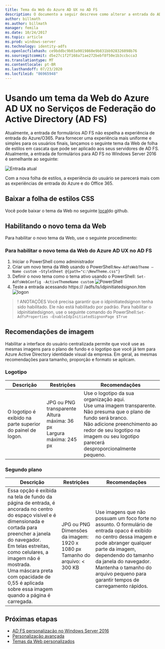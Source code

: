 ```yaml
---
title: Tema da Web do Azure AD UX no AD FS
description: O documento a seguir descreve como alterar a entrada do AD FS Forms para que ele se assemelhe à experiência do usuário do Azure AD.
author: billmath
ms.author: billmath
manager: femila
ms.date: 10/24/2017
ms.topic: article
ms.prod: windows-server
ms.technology: identity-adfs
ms.openlocfilehash: ce9bddbc9b03a9019860e9b831bb928326098b76
ms.sourcegitcommit: d5e27c1f2f168a71ae272bebf8f50e1b3ccbcca3
ms.translationtype: MT
ms.contentlocale: pt-BR
ms.lasthandoff: 07/23/2020
ms.locfileid: "86965948"
---
```

# <a name="using-an-azure-ad-ux-web-theme-in-active-directory-federation-services"></a>Usando um tema da Web do Azure AD UX no Serviços de Federação do Active Directory (AD FS)
Atualmente, a entrada de formulários AD FS não espelha a experiência de entrada do Azure/O365.  Para fornecer uma experiência mais uniforme e simples para os usuários finais, lançamos o seguinte tema da Web de folha de estilos em cascata que pode ser aplicado aos seus servidores de AD FS.  Atualmente, a entrada de formulários para AD FS no Windows Server 2016 é semelhante ao seguinte:

![Entrada atual](media/Azure-UX-Web-Theme-in-AD-FS/one.png)


Com a nova folha de estilos, a experiência do usuário se parecerá mais com as experiências de entrada do Azure e do Office 365.

## <a name="download-the-css-style-sheet"></a>Baixar a folha de estilos CSS
Você pode baixar o tema da Web no seguinte [local](https://github.com/Microsoft/adfsWebCustomization/tree/master/centeredUi)do github.


## <a name="enabling-the-new-web-theme"></a>Habilitando o novo tema da Web
Para habilitar o novo tema da Web, use o seguinte procedimento:

### <a name="to-enable-the-new-azure-ad-ux-web-theme-in-ad-fs"></a>Para habilitar o novo tema da Web do Azure AD UX no AD FS
1. Iniciar o PowerShell como administrador
2. Criar um novo tema da Web usando o PowerShell:`New-AdfsWebTheme –Name custom –StyleSheet @{path="c:\NewTheme.css"}`
3. Definir o novo tema como o tema ativo usando o PowerShell: `Set-AdfsWebConfig -ActiveThemeName custom` 
    ![ PowerShell](media/Azure-UX-Web-Theme-in-AD-FS/two.png)
4. Teste a entrada acessando https:// <AD FS name.domain> /adfs/ls/idpinitiatedsignon.htm ![ logon](media/Azure-UX-Web-Theme-in-AD-FS/three.png)

> ! ANOTAÇÕES Você precisa garantir que o idpinitiatedsignon tenha sido habilitado.  Ele não está habilitado por padrão.  Para habilitar o idpinitiatedsignon, use o seguinte comando do PowerShell:`Set-AdfsProperties –EnableIdpInitiatedSignonPage $True`

## <a name="image-recommendations"></a>Recomendações de imagem
Habilitar a interface do usuário centralizada permite que você use as mesmas imagens para o plano de fundo e o logotipo que você já tem para Azure Active Directory identidade visual da empresa. Em geral, as mesmas recomendações para tamanho, proporção e formato se aplicam.

### <a name="logo"></a>Logotipo

Descrição | Restrições | Recomendações
------- | ------- | ----------
O logotipo é exibido na parte superior do painel de logon. | JPG ou PNG transparente<br>Altura máxima: 36 px<br>Largura máxima: 245 px | Use o logotipo da sua organização aqui.<br>Use uma imagem transparente. Não presuma que o plano de fundo será branco.<br>Não adicione preenchimento ao redor de seu logotipo na imagem ou seu logotipo parecerá desproporcionalmente pequeno.

### <a name="background"></a>Segundo plano

Descrição | Restrições | Recomendações
------- | ------- | ----------
Essa opção é exibida na tela de fundo da página de entrada, é ancorada no centro do espaço visível e é dimensionada e cortada para preencher a janela do navegador.    <br>Em telas estreitas, como celulares, a imagem não é mostrada.<br>Uma máscara preta com opacidade de 0,55 é aplicada sobre essa imagem quando a página é carregada. | JPG ou PNG<br>Dimensões da imagem: 1920 x 1080 px<br>Tamanho do arquivo: &lt; 300 KB | <br>Use imagens que não possuam um foco forte no assunto. O formulário de entrada opaco é exibido no centro dessa imagem e pode abranger qualquer parte da imagem, dependendo do tamanho da janela do navegador.<br>Mantenha o tamanho do arquivo pequeno para garantir tempos de carregamento rápidos.

## <a name="next-steps"></a>Próximas etapas
- [AD FS personalização no Windows Server 2016](./ad-fs-customization-in-windows-server.md)
- [Personalização avançada](Advanced-Customization-of-AD-FS-Sign-in-Pages.md)
- [Temas da Web personalizados](Custom-Web-Themes-in-AD-FS.md)
